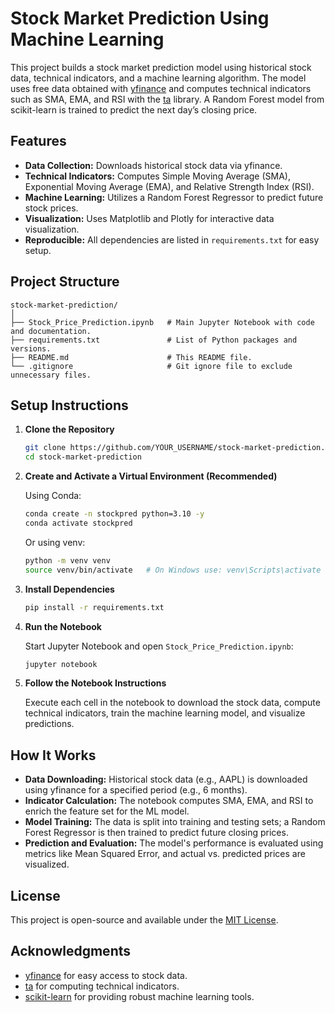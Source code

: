 # Stock Market Prediction Using Machine Learning

This project builds a stock market prediction model using historical stock data, technical indicators, and a machine learning algorithm. The model uses free data obtained with [yfinance](https://github.com/ranaroussi/yfinance) and computes technical indicators such as SMA, EMA, and RSI with the [ta](https://github.com/bukosabino/ta) library. A Random Forest model from scikit-learn is trained to predict the next day’s closing price.

## Features

- **Data Collection:** Downloads historical stock data via yfinance.
- **Technical Indicators:** Computes Simple Moving Average (SMA), Exponential Moving Average (EMA), and Relative Strength Index (RSI).
- **Machine Learning:** Utilizes a Random Forest Regressor to predict future stock prices.
- **Visualization:** Uses Matplotlib and Plotly for interactive data visualization.
- **Reproducible:** All dependencies are listed in `requirements.txt` for easy setup.

## Project Structure

```
stock-market-prediction/
│
├── Stock_Price_Prediction.ipynb   # Main Jupyter Notebook with code and documentation.
├── requirements.txt               # List of Python packages and versions.
├── README.md                      # This README file.
└── .gitignore                     # Git ignore file to exclude unnecessary files.
```

## Setup Instructions

1. **Clone the Repository**

   ```bash
   git clone https://github.com/YOUR_USERNAME/stock-market-prediction.git
   cd stock-market-prediction
   ```

2. **Create and Activate a Virtual Environment (Recommended)**

   Using Conda:
   ```bash
   conda create -n stockpred python=3.10 -y
   conda activate stockpred
   ```

   Or using venv:
   ```bash
   python -m venv venv
   source venv/bin/activate   # On Windows use: venv\Scripts\activate
   ```

3. **Install Dependencies**

   ```bash
   pip install -r requirements.txt
   ```

4. **Run the Notebook**

   Start Jupyter Notebook and open `Stock_Price_Prediction.ipynb`:

   ```bash
   jupyter notebook
   ```

5. **Follow the Notebook Instructions**

   Execute each cell in the notebook to download the stock data, compute technical indicators, train the machine learning model, and visualize predictions.

## How It Works

- **Data Downloading:** Historical stock data (e.g., AAPL) is downloaded using yfinance for a specified period (e.g., 6 months).
- **Indicator Calculation:** The notebook computes SMA, EMA, and RSI to enrich the feature set for the ML model.
- **Model Training:** The data is split into training and testing sets; a Random Forest Regressor is then trained to predict future closing prices.
- **Prediction and Evaluation:** The model's performance is evaluated using metrics like Mean Squared Error, and actual vs. predicted prices are visualized.

## License

This project is open-source and available under the [MIT License](LICENSE).

## Acknowledgments

- [yfinance](https://github.com/ranaroussi/yfinance) for easy access to stock data.
- [ta](https://github.com/bukosabino/ta) for computing technical indicators.
- [scikit-learn](https://scikit-learn.org/) for providing robust machine learning tools.
```